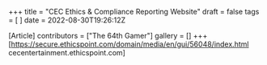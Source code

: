 +++
title = "CEC Ethics & Compliance Reporting Website"
draft = false
tags = [ ]
date = 2022-08-30T19:26:12Z

[Article]
contributors = ["The 64th Gamer"]
gallery = []
+++
[https://secure.ethicspoint.com/domain/media/en/gui/56048/index.html cecentertainment.ethicspoint.com]